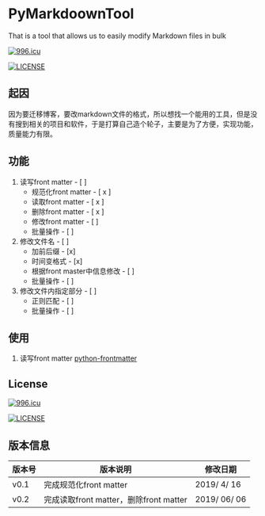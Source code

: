 # PyMarkdoownTool


That is a tool that allows us to easily modify Markdown files in bulk


<a href="https://996.icu"><img src="https://img.shields.io/badge/link-996.icu-red.svg" alt="996.icu" /></a>


[![LICENSE](https://img.shields.io/badge/license-Anti%20996-blue.svg)](https://github.com/996icu/996.ICU/blob/master/LICENSE)

## 起因

因为要迁移博客，要改markdown文件的格式，所以想找一个能用的工具，但是没有搜到相关的项目和软件，于是打算自己造个轮子，主要是为了方便，实现功能，质量能力有限。

## 功能

1. 读写front matter - [ ]
    * 规范化front matter - [ x ]
    * 读取front matter - [ x ]
	* 删除front matter - [ x ]
    * 修改front matter - [ ]
    * 批量操作 - [ ]
2. 修改文件名 - [ ]
    * 加前后缀 - [x]
    * 时间变格式 - [x]
    * 根据front master中信息修改 - [ ]
    * 批量操作 - [ ]
3. 修改文件内指定部分 - [ ]
    * 正则匹配 - [ ]
    * 批量操作 - [ ]


## 使用

1. 读写front matter [python-frontmatter](https://github.com/eyeseast/python-frontmatter "python-frontmatter")



## License


<a href="https://996.icu"><img src="https://img.shields.io/badge/link-996.icu-red.svg" alt="996.icu" /></a>


[![LICENSE](https://img.shields.io/badge/license-Anti%20996-blue.svg)](https://github.com/996icu/996.ICU/blob/master/LICENSE)

## 版本信息

版本号 | 版本说明 | 修改日期
-----|--------| ---------
v0.1 | 完成规范化front matter | 2019/ 4/ 16
v0.2 | 完成读取front matter，删除front matter | 2019/ 06/ 06

